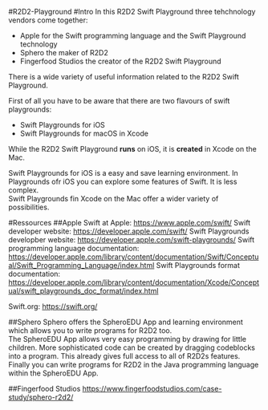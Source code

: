 #R2D2-Playground
#Intro
In this R2D2 Swift Playground three tehchnology vendors come together:
- Apple for the Swift programming language and the Swift Playground technology
- Sphero the maker of R2D2
- Fingerfood Studios the creator of the R2D2 Swift Playground

There is a wide variety of useful information related to the R2D2 Swift Playground.

First of all you have to be aware that there are two flavours of swift playgrounds:
- Swift Playgrounds for iOS
- Swift Playgrounds for macOS in Xcode

While the R2D2 Swift Playground __runs__ on iOS, it is __created__ in Xcode on the Mac.

Swift Playgrounds for iOS is a easy and save learning environment. In Playgrounds ofr iOS 
you can explore some features of Swift. It is less complex.  
Swift Playgrounds fin Xcode on the Mac offer a wider variety of possibilities.  

#Ressources
##Apple
Swift at Apple: https://www.apple.com/swift/
Swift developer website: https://developer.apple.com/swift/
Swift Playgrounds developber website: https://developer.apple.com/swift-playgrounds/
Swift programming language documentation: https://developer.apple.com/library/content/documentation/Swift/Conceptual/Swift_Programming_Language/index.html
Swift Playgrounds format documentation: https://developer.apple.com/library/content/documentation/Xcode/Conceptual/swift_playgrounds_doc_format/index.html

Swift.org: https://swift.org/

##Sphero
Sphero offers the SpheroEDU App and learning environment which allows you to write programs for R2D2 too.  
The SpheroEDU App allows very easy programming by drawing for little children. More sophisticated code can be created by dragging codeblocks into a program. This already gives full access to all of R2D2s features. Finally you can write programs for R2D2 in the Java programming language within the SpheroEDU App.  

##Fingerfood Studios 
https://www.fingerfoodstudios.com/case-study/sphero-r2d2/